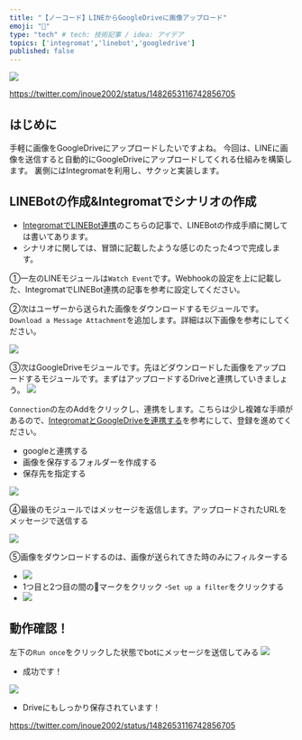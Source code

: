 ```yaml
---
title: "【ノーコード】LINEからGoogleDriveに画像アップロード"
emoji: "🤳"
type: "tech" # tech: 技術記事 / idea: アイデア
topics: ['integromat','linebot','googledrive']
published: false
---
```


![](/images/a94013f55940ac/image1.png)

https://twitter.com/inoue2002/status/1482653116742856705

## はじめに
手軽に画像をGoogleDriveにアップロードしたいですよね。
今回は、LINEに画像を送信すると自動的にGoogleDriveにアップロードしてくれる仕組みを構築します。
裏側にはIntegromatを利用し、サクッと実装します。

## LINEBotの作成&Integromatでシナリオの作成
- [IntegromatでLINEBot連携](https://zenn.dev/inoue2002/articles/3067c574b3a605)のこちらの記事で、LINEBotの作成手順に関しては書いてあります。
- シナリオに関しては、冒頭に記載したような感じのたった4つで完成します。

①一左のLINEモジュールは`Watch Event`です。Webhookの設定を上に記載した、IntegromatでLINEBot連携の記事を参考に設定してください。

②次はユーザーから送られた画像をダウンロードするモジュールです。`Download a Message Attachment`を追加します。詳細は以下画像を参考にしてください。

![](/images/a94013f55940ac/image2.png)

③次はGoogleDriveモジュールです。先ほどダウンロードした画像をアップロードするモジュールです。まずはアップロードするDriveと連携していきましょう。
![](/images/a94013f55940ac/image3.png)

`Connection`の左のAddをクリックし、連携をします。こちらは少し複雑な手順があるので、[IntegromatとGoogleDriveを連携する](https://zenn.dev/inoue2002/articles/b87169146a7dbe)を参考にして、登録を進めてください。

- googleと連携する
- 画像を保存するフォルダーを作成する
- 保存先を指定する

![](/images/a94013f55940ac/image4.png)

④最後のモジュールではメッセージを返信します。アップロードされたURLをメッセージで送信する

![](/images/a94013f55940ac/image6.png)

⑤画像をダウンロードするのは、画像が送られてきた時のみにフィルターする
- ![](/images/a94013f55940ac/image7.png)
- 1つ目と2つ目の間の🔧マークをクリック
-`Set up a filter`をクリックする
- ![](/images/a94013f55940ac/image8.png) 

## 動作確認！
左下の`Run once`をクリックした状態でbotにメッセージを送信してみる
![](/images/a94013f55940ac/image5.png) 
- 成功です！

![](/images/a94013f55940ac/image5.png) 
- Driveにもしっかり保存されています！


https://twitter.com/inoue2002/status/1482653116742856705